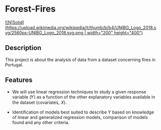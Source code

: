 # Forest-Fires
[![N|Solid](https://upload.wikimedia.org/wikipedia/it/thumb/b/b4/UNIBG_Logo_2018.svg/2560px-UNIBG_Logo_2018.svg.png | width="200" height="400")](https://www.unibg.it/)
## Description
This project is about the analysis of data from a dataset concerning fires in Portugal.
## Features
- We will use linear regression techniques to study a given response variable (𝑌) as a function of the other explanatory variables available in the dataset (covariates, 𝑋).
  
- Identification of models best suited to describe Y based on knowledge of linear and generalized regression models, comparison of models found and any other criteria.
